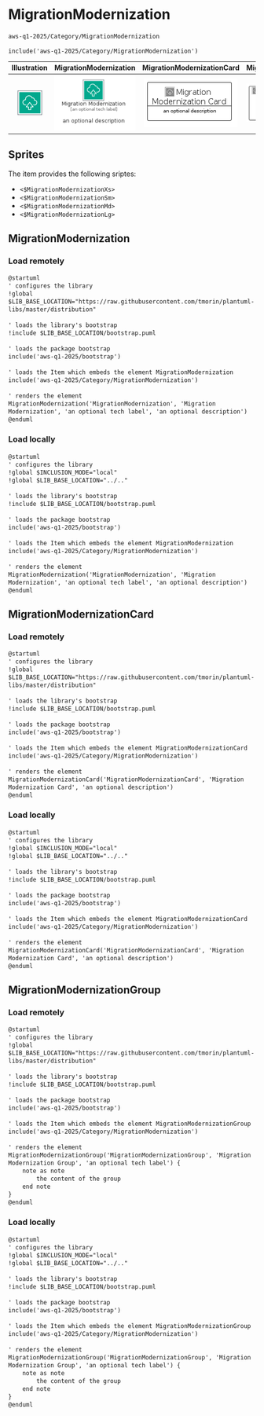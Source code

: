 # MigrationModernization


```text
aws-q1-2025/Category/MigrationModernization
```

```text
include('aws-q1-2025/Category/MigrationModernization')
```



| Illustration | MigrationModernization | MigrationModernizationCard | MigrationModernizationGroup |
| :---: | :---: | :---: | :---: |
| ![illustration for Illustration](../../aws-q1-2025/Category/MigrationModernization.png) | ![illustration for MigrationModernization](../../aws-q1-2025/Category/MigrationModernization.Local.png) | ![illustration for MigrationModernizationCard](../../aws-q1-2025/Category/MigrationModernizationCard.Local.png) | ![illustration for MigrationModernizationGroup](../../aws-q1-2025/Category/MigrationModernizationGroup.Local.png) |



## Sprites
The item provides the following sriptes:

- `<$MigrationModernizationXs>`
- `<$MigrationModernizationSm>`
- `<$MigrationModernizationMd>`
- `<$MigrationModernizationLg>`





## MigrationModernization

### Load remotely
```plantuml
@startuml
' configures the library
!global $LIB_BASE_LOCATION="https://raw.githubusercontent.com/tmorin/plantuml-libs/master/distribution"

' loads the library's bootstrap
!include $LIB_BASE_LOCATION/bootstrap.puml

' loads the package bootstrap
include('aws-q1-2025/bootstrap')

' loads the Item which embeds the element MigrationModernization
include('aws-q1-2025/Category/MigrationModernization')

' renders the element
MigrationModernization('MigrationModernization', 'Migration Modernization', 'an optional tech label', 'an optional description')
@enduml
```

### Load locally
```plantuml
@startuml
' configures the library
!global $INCLUSION_MODE="local"
!global $LIB_BASE_LOCATION="../.."

' loads the library's bootstrap
!include $LIB_BASE_LOCATION/bootstrap.puml

' loads the package bootstrap
include('aws-q1-2025/bootstrap')

' loads the Item which embeds the element MigrationModernization
include('aws-q1-2025/Category/MigrationModernization')

' renders the element
MigrationModernization('MigrationModernization', 'Migration Modernization', 'an optional tech label', 'an optional description')
@enduml
```

## MigrationModernizationCard

### Load remotely
```plantuml
@startuml
' configures the library
!global $LIB_BASE_LOCATION="https://raw.githubusercontent.com/tmorin/plantuml-libs/master/distribution"

' loads the library's bootstrap
!include $LIB_BASE_LOCATION/bootstrap.puml

' loads the package bootstrap
include('aws-q1-2025/bootstrap')

' loads the Item which embeds the element MigrationModernizationCard
include('aws-q1-2025/Category/MigrationModernization')

' renders the element
MigrationModernizationCard('MigrationModernizationCard', 'Migration Modernization Card', 'an optional description')
@enduml
```

### Load locally
```plantuml
@startuml
' configures the library
!global $INCLUSION_MODE="local"
!global $LIB_BASE_LOCATION="../.."

' loads the library's bootstrap
!include $LIB_BASE_LOCATION/bootstrap.puml

' loads the package bootstrap
include('aws-q1-2025/bootstrap')

' loads the Item which embeds the element MigrationModernizationCard
include('aws-q1-2025/Category/MigrationModernization')

' renders the element
MigrationModernizationCard('MigrationModernizationCard', 'Migration Modernization Card', 'an optional description')
@enduml
```

## MigrationModernizationGroup

### Load remotely
```plantuml
@startuml
' configures the library
!global $LIB_BASE_LOCATION="https://raw.githubusercontent.com/tmorin/plantuml-libs/master/distribution"

' loads the library's bootstrap
!include $LIB_BASE_LOCATION/bootstrap.puml

' loads the package bootstrap
include('aws-q1-2025/bootstrap')

' loads the Item which embeds the element MigrationModernizationGroup
include('aws-q1-2025/Category/MigrationModernization')

' renders the element
MigrationModernizationGroup('MigrationModernizationGroup', 'Migration Modernization Group', 'an optional tech label') {
    note as note
        the content of the group
    end note
}
@enduml
```

### Load locally
```plantuml
@startuml
' configures the library
!global $INCLUSION_MODE="local"
!global $LIB_BASE_LOCATION="../.."

' loads the library's bootstrap
!include $LIB_BASE_LOCATION/bootstrap.puml

' loads the package bootstrap
include('aws-q1-2025/bootstrap')

' loads the Item which embeds the element MigrationModernizationGroup
include('aws-q1-2025/Category/MigrationModernization')

' renders the element
MigrationModernizationGroup('MigrationModernizationGroup', 'Migration Modernization Group', 'an optional tech label') {
    note as note
        the content of the group
    end note
}
@enduml
```

